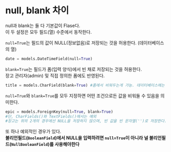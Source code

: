 # null, blank 차이

null과 blank는 둘 다 기본값이 Flase다.  
이 두 설정은 모두 필드(열) 수준에서 동작한다.

`null=True`는 필드의 값이 NULL(정보없음)로 저장되는 것을 허용한다. (데이터베이스의 열)

```python
date = models.DateTimeField(null=True)
```

`blank=True`는 필드가 폼(입력 양식)에서 빈 채로 저장되는 것을 허용한다.  
장고 관리자(admin) 및 직접 정의한 폼에도 반영된다.

```python
title = models.CharField(blank=True) #폼에서 비워두는게 가능. 데이터베이스에는 ''이 저장된다.
```

`null=True`와 `blank=True`를 모두 지정하면 어떤 조건으로든 값을 비워둘 수 있음을 의미한다.

```python
epic = models.ForeignKey(null=True, blank=True)
#단, CharFields()와 TextFields()에서는 예외
#장고는 위의 2개의 경우에선 NULL을 저장하지 않으며, 빈 값을 빈 문자열('')로 저장한다.
```

또 하나 예외적인 경우가 있다.  
**불리언필드(`BooleanField`)에서 NULL을 입력하려면 `null=True`이 아니라 널 불리언필드(`NullBooleanField`)를 사용해야한다**
